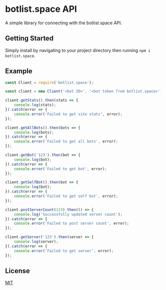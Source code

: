 # botlist.space API
A simple library for connecting with the botlist.space API.

## Getting Started
Simply install by navigating to your project directory then running `npm i botlist.space`.

## Example

```js
const Client = require('botlist.space');

const client = new Client('<bot ID>', '<bot token from botlist.space>');

client.getStats().then(stats => {
	console.log(stats);
}).catch(error => {
	console.error('Failed to get site stats', error);
});

client.getAllBots().then(bots => {
	console.log(bots);
}).catch(error => {
	console.error('Failed to get all bots', error);
});

client.getBot('123').then(bot => {
	console.log(bot);
}).catch(error => {
	console.error('Failed to get bot', error);
});

client.getSelfBot().then(bot => {
	console.log(bot);
}).catch(error => {
	console.error('Failed to get self bot', error);
});

client.postServerCount(123).then(() => {
	console.log('Successfully updated server count');
}).catch(error => {
	console.error('Failed to post server count', error);
});

client.getServer('123').then(server => {
	console.log(server);
}).catch(error => {
	console.error('Failed to get server', error);
});
```

## License
[MIT](https://github.com/botlist-space/api/blob/master/LICENSE)
